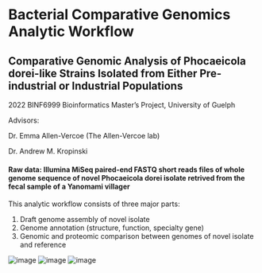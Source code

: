 # Bacterial Comparative Genomics Analytic Workflow

## Comparative Genomic Analysis of Phocaeicola dorei-like Strains Isolated from Either Pre-industrial or Industrial Populations
2022 BINF6999 Bioinformatics Master’s Project, University of Guelph

Advisors:

Dr. Emma Allen-Vercoe (The Allen-Vercoe lab)

Dr. Andrew M. Kropinski

#### Raw data: Illumina MiSeq paired-end FASTQ short reads files of whole genome sequence of novel Phocaeicola dorei isolate retrived from the fecal sample of a Yanomami villager


This analytic workflow consists of three major parts:
1) Draft genome assembly of novel isolate
2) Genome annotation (structure, function, specialty gene)
3) Genomic and proteomic comparison between genomes of novel isolate and reference

![image](https://github.com/SichongX/Comparative-Genomic-Analysis-P.dorei/assets/91145767/c0386f3a-8f97-48dd-9b14-2f771e863a05)
![image](https://github.com/SichongX/Comparative-Genomic-Analysis-P.dorei/assets/91145767/9f063ab0-4e76-4b40-b07d-0cfa5036d25e)
![image](https://github.com/SichongX/Comparative-Genomic-Analysis-P.dorei/assets/91145767/ebb314d6-6483-472b-b2d0-5e32928d4dd2)
